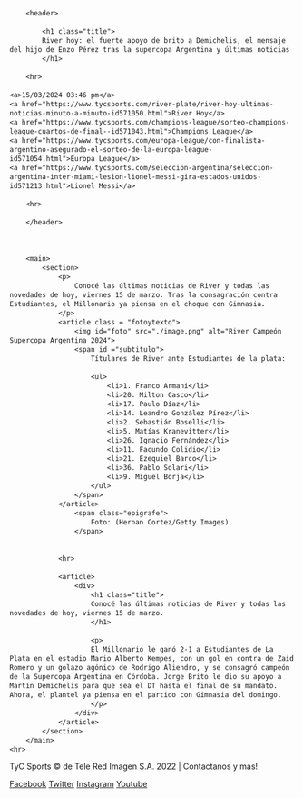 <!DOCTYPE html>
<html lang="es">
    <head>
        <meta charset="UTF-8">
        <meta name="viewport" content="width=device-width, initial-scale=1.0">
        <title>River Hoy: Mensaje del hijo de Enzo Pérez, la frase de Brito sobre Demichelis y últimas noticias - TyC Sports</title>
        <link rel="stylesheet" type="text/css" href="./styles.css">
    </head>

<body>

        <header>
        
            <h1 class="title">
            River hoy: el fuerte apoyo de brito a Demichelis, el mensaje del hijo de Enzo Pérez tras la supercopa Argentina y últimas noticias
            </h1>
    
        <hr>
    
    <a>15/03/2024 03:46 pm</a>
    <a href="https://www.tycsports.com/river-plate/river-hoy-ultimas-noticias-minuto-a-minuto-id571050.html">River Hoy</a>
    <a href="https://www.tycsports.com/champions-league/sorteo-champions-league-cuartos-de-final--id571043.html">Champions League</a>
    <a href="https://www.tycsports.com/europa-league/con-finalista-argentino-asegurado-el-sorteo-de-la-europa-league-id571054.html">Europa League</a>
    <a href="https://www.tycsports.com/seleccion-argentina/seleccion-argentina-inter-miami-lesion-lionel-messi-gira-estados-unidos-id571213.html">Lionel Messi</a>
    
        <hr>
        
        </header>



        <main>
            <section>
                <p> 
                    Conocé las últimas noticias de River y todas las novedades de hoy, viernes 15 de marzo. Tras la consagración contra Estudiantes, el Millonario ya piensa en el choque con Gimnasia.
                </p>
                <article class = "fotoytexto">
                    <img id="foto" src="./image.png" alt="River Campeón Supercopa Argentina 2024">
                    <span id ="subtitulo">
                        Títulares de River ante Estudiantes de la plata:
                        
                        <ul>
                            <li>1. Franco Armani</li>
                            <li>20. Milton Casco</li>
                            <li>17. Paulo Díaz</li>
                            <li>14. Leandro González Pírez</li>
                            <li>2. Sebastián Boselli</li>
                            <li>5. Matías Kranevitter</li>
                            <li>26. Ignacio Fernández</li>
                            <li>11. Facundo Colidio</li>
                            <li>21. Ezequiel Barco</li>
                            <li>36. Pablo Solari</li>
                            <li>9. Miguel Borja</li>
                        </ul>
                    </span>
                </article>
                    <span class="epigrafe">
                        Foto: (Hernan Cortez/Getty Images).
                    </span>
                    

                <hr>

                <article>
                    <div>
                        <h1 class="title">
                        Conocé las últimas noticias de River y todas las novedades de hoy, viernes 15 de marzo.
                        </h1>
                        
                        <p>
                        El Millonario le ganó 2-1 a Estudiantes de La Plata en el estadio Mario Alberto Kempes, con un gol en contra de Zaid Romero y un golazo agónico de Rodrigo Aliendro, y se consagró campeón de la Supercopa Argentina en Córdoba. Jorge Brito le dio su apoyo a Martín Demichelis para que sea el DT hasta el final de su mandato. Ahora, el plantel ya piensa en el partido con Gimnasia del domingo.
                        </p>
                    </div>
                </article>                  
            </section>
        </main>
    <hr>
<footer>
    <div>
        <p>
        TyC Sports © de Tele Red Imagen S.A. 2022
        | Contactanos y más!
        </p>
    </div>
    <a href="https://www.facebook.com/tycsports">Facebook</a>
    <a href="https://twitter.com/tycsports">Twitter</a>
    <a href="https://www.instagram.com/tycsports/">Instagram</a>
    <a href="https://www.youtube.com/user/TyCSportsOficial">Youtube</a>
</footer>

</body>

</html>
